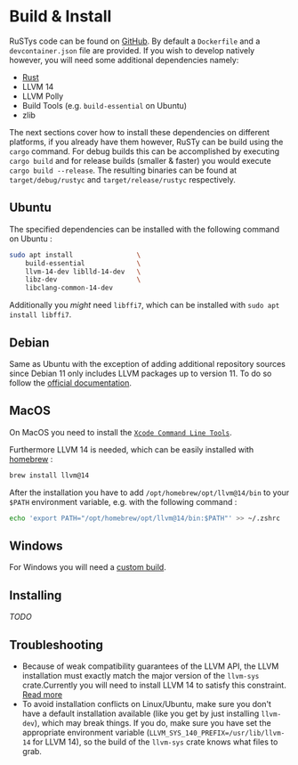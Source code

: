 # Build & Install

RuSTys code can be found on [GitHub](https://github.com/PLC-lang/rusty).
By default a `Dockerfile` and a `devcontainer.json` file are provided. If you wish to develop natively 
however, you will need some additional dependencies namely:

- [Rust](https://www.rust-lang.org/tools/install)
- LLVM 14
- LLVM Polly
- Build Tools (e.g. `build-essential` on Ubuntu)
- zlib

The next sections cover how to install these dependencies on different platforms, if you already have them
however, RuSTy can be build using the `cargo` command. For debug builds this can be accomplished by executing
`cargo build` and for release builds (smaller & faster) you would execute `cargo build --release`. The 
resulting binaries can be found at `target/debug/rustyc` and `target/release/rustyc` respectively.

## Ubuntu

The specified dependencies can be installed with the following command on Ubuntu :

```bash
sudo apt install                \
    build-essential             \
    llvm-14-dev liblld-14-dev   \
    libz-dev                    \
    libclang-common-14-dev 
```
Additionally you _might_ need `libffi7`, which can be installed with `sudo apt install libffi7`.

## Debian

Same as Ubuntu with the exception of adding additional repository sources since Debian 11 only includes LLVM packages up to version 11.
To do so follow the [official documentation](https://apt.llvm.org/).

## MacOS

On MacOS you need to install the [`Xcode Command Line Tools`](https://developer.apple.com/downloads/).

Furthermore LLVM 14 is needed, which can be easily installed with [homebrew](https://brew.sh) :

```bash
brew install llvm@14
````

After the installation you have to add `/opt/homebrew/opt/llvm@14/bin` to your `$PATH` environment variable, e.g. with the following command :

```bash
echo 'export PATH="/opt/homebrew/opt/llvm@14/bin:$PATH"' >> ~/.zshrc
```

## Windows

For Windows you will need a [custom build](https://github.com/plc-lang/llvm-package-windows/releases/tag/v14.0.6).
## Installing

_TODO_

## Troubleshooting

- Because of weak compatibility guarantees of the LLVM API, the LLVM installation must exactly match the
major version of the `llvm-sys` crate.Currently you will need to install LLVM 14 to satisfy this constraint.
[Read more](https://crates.io/crates/llvm-sys)
- To avoid installation conflicts on Linux/Ubuntu, make sure you don't have a default installation available
(like you get by just installing `llvm-dev`), which may break things. If you do, make sure you have set
the appropriate environment variable (`LLVM_SYS_140_PREFIX=/usr/lib/llvm-14` for LLVM 14), so
the build of the `llvm-sys` crate knows what files to grab.